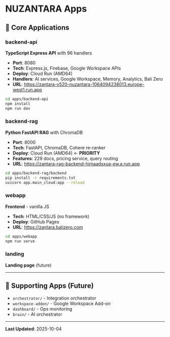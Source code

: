 # NUZANTARA Apps

## 🎯 Core Applications

### backend-api
**TypeScript Express API** with 96 handlers

- **Port**: 8080
- **Tech**: Express.js, Firebase, Google Workspace APIs
- **Deploy**: Cloud Run (AMD64)
- **Handlers**: AI services, Google Workspace, Memory, Analytics, Bali Zero
- **URL**: https://zantara-v520-nuzantara-1064094238013.europe-west1.run.app

```bash
cd apps/backend-api
npm install
npm run dev
```

### backend-rag
**Python FastAPI RAG** with ChromaDB

- **Port**: 8000
- **Tech**: FastAPI, ChromaDB, Cohere re-ranker
- **Deploy**: Cloud Run (AMD64) ← **PRIORITY**
- **Features**: 229 docs, pricing service, query routing
- **URL**: https://zantara-rag-backend-himaadsxua-ew.a.run.app

```bash
cd apps/backend-rag/backend
pip install -r requirements.txt
uvicorn app.main_cloud:app --reload
```

### webapp
**Frontend** - vanilla JS

- **Tech**: HTML/CSS/JS (no framework)
- **Deploy**: GitHub Pages
- **URL**: https://zantara.balizero.com

```bash
cd apps/webapp
npm run serve
```

### landing
**Landing page** (future)

---

## 🚧 Supporting Apps (Future)

- `orchestrator/` - Integration orchestrator
- `workspace-addon/` - Google Workspace Add-on
- `dashboard/` - Ops monitoring
- `brain/` - AI orchestrator

---

**Last Updated**: 2025-10-04
